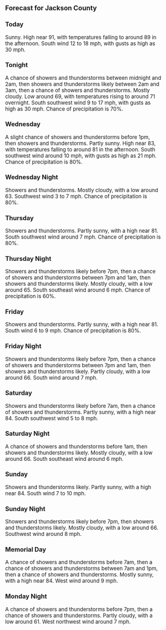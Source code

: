 <div>
   <h2>Forecast for Jackson County</h2>
   <p>
      <div style="font-size:120%">
         <h3>Today</h3>Sunny. High near 91, with temperatures falling to around 89 in the afternoon. South wind 12 to 18 mph, with gusts as high
         as 30 mph.<br></div>
   </p>
   <p>
      <div style="font-size:120%">
         <h3>Tonight</h3>A chance of showers and thunderstorms between midnight and 2am, then showers and thunderstorms likely between 2am and 3am,
         then a chance of showers and thunderstorms. Mostly cloudy. Low around 69, with temperatures rising to around 71 overnight.
         South southwest wind 9 to 17 mph, with gusts as high as 30 mph. Chance of precipitation is 70%.<br></div>
   </p>
   <p>
      <div style="font-size:120%">
         <h3>Wednesday</h3>A slight chance of showers and thunderstorms before 1pm, then showers and thunderstorms. Partly sunny. High near 83, with
         temperatures falling to around 81 in the afternoon. South southwest wind around 10 mph, with gusts as high as 21 mph. Chance
         of precipitation is 80%.<br></div>
   </p>
   <p>
      <div style="font-size:120%">
         <h3>Wednesday Night</h3>Showers and thunderstorms. Mostly cloudy, with a low around 63. Southwest wind 3 to 7 mph. Chance of precipitation is 80%.<br></div>
   </p>
   <p>
      <div style="font-size:120%">
         <h3>Thursday</h3>Showers and thunderstorms. Partly sunny, with a high near 81. South southwest wind around 7 mph. Chance of precipitation is
         80%.<br></div>
   </p>
   <p>
      <div style="font-size:120%">
         <h3>Thursday Night</h3>Showers and thunderstorms likely before 7pm, then a chance of showers and thunderstorms between 7pm and 1am, then showers
         and thunderstorms likely. Mostly cloudy, with a low around 65. South southeast wind around 6 mph. Chance of precipitation
         is 60%.<br></div>
   </p>
   <p>
      <div style="font-size:120%">
         <h3>Friday</h3>Showers and thunderstorms. Partly sunny, with a high near 81. South wind 6 to 9 mph. Chance of precipitation is 80%.<br></div>
   </p>
   <p>
      <div style="font-size:120%">
         <h3>Friday Night</h3>Showers and thunderstorms likely before 7pm, then a chance of showers and thunderstorms between 7pm and 1am, then showers
         and thunderstorms likely. Partly cloudy, with a low around 66. South wind around 7 mph.<br></div>
   </p>
   <p>
      <div style="font-size:120%">
         <h3>Saturday</h3>Showers and thunderstorms likely before 7am, then a chance of showers and thunderstorms. Partly sunny, with a high near 84.
         South southwest wind 5 to 8 mph.<br></div>
   </p>
   <p>
      <div style="font-size:120%">
         <h3>Saturday Night</h3>A chance of showers and thunderstorms before 1am, then showers and thunderstorms likely. Mostly cloudy, with a low around
         66. South southeast wind around 6 mph.<br></div>
   </p>
   <p>
      <div style="font-size:120%">
         <h3>Sunday</h3>Showers and thunderstorms likely. Partly sunny, with a high near 84. South wind 7 to 10 mph.<br></div>
   </p>
   <p>
      <div style="font-size:120%">
         <h3>Sunday Night</h3>Showers and thunderstorms likely before 7pm, then showers and thunderstorms likely. Mostly cloudy, with a low around 66. Southwest
         wind around 8 mph.<br></div>
   </p>
   <p>
      <div style="font-size:120%">
         <h3>Memorial Day</h3>A chance of showers and thunderstorms before 7am, then a chance of showers and thunderstorms between 7am and 1pm, then a chance
         of showers and thunderstorms. Mostly sunny, with a high near 84. West wind around 9 mph.<br></div>
   </p>
   <p>
      <div style="font-size:120%">
         <h3>Monday Night</h3>A chance of showers and thunderstorms before 7pm, then a chance of showers and thunderstorms. Partly cloudy, with a low around
         61. West northwest wind around 7 mph.<br></div>
   </p>
</div>